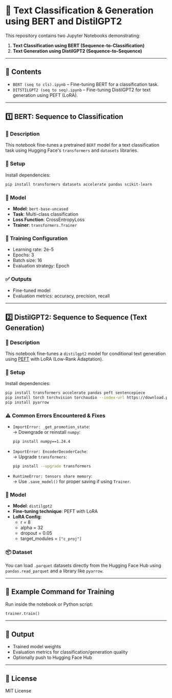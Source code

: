 # 🔎 Text Classification & Generation using BERT and DistilGPT2

This repository contains two Jupyter Notebooks demonstrating:

1. **Text Classification using BERT (Sequence-to-Classification)**
2. **Text Generation using DistilGPT2 (Sequence-to-Sequence)**

---

## 📁 Contents

- `BERT (seq to cls).ipynb` – Fine-tuning BERT for a classification task.
- `DITSTILGPT2 (seq to seq).ipynb` – Fine-tuning DistilGPT2 for text generation using PEFT (LoRA).

---

## 1️⃣ BERT: Sequence to Classification

### 📌 Description
This notebook fine-tunes a pretrained `BERT` model for a text classification task using Hugging Face's `transformers` and `datasets` libraries.

### 🔧 Setup

Install dependencies:
```bash
pip install transformers datasets accelerate pandas scikit-learn
```

### 🧠 Model
- **Model**: `bert-base-uncased`
- **Task**: Multi-class classification
- **Loss Function**: CrossEntropyLoss
- **Trainer**: `transformers.Trainer`

### 🏁 Training Configuration
- Learning rate: 2e-5
- Epochs: 3
- Batch size: 16
- Evaluation strategy: Epoch

### ✅ Outputs
- Fine-tuned model
- Evaluation metrics: accuracy, precision, recall

---

## 2️⃣ DistilGPT2: Sequence to Sequence (Text Generation)

### 📌 Description
This notebook fine-tunes a `distilgpt2` model for conditional text generation using [PEFT](https://github.com/huggingface/peft) with LoRA (Low-Rank Adaptation).

### 🔧 Setup

Install dependencies:
```bash
pip install transformers accelerate pandas peft sentencepiece
pip install torch torchvision torchaudio --index-url https://download.pytorch.org/whl/cu118
pip install pyarrow
```

### ⚠️ Common Errors Encountered & Fixes

- `ImportError: _get_promotion_state`:  
  → Downgrade or reinstall `numpy`:  
  ```bash
  pip install numpy==1.24.4
  ```

- `ImportError: EncoderDecoderCache`:  
  → Upgrade `transformers`:  
  ```bash
  pip install --upgrade transformers
  ```

- `RuntimeError: tensors share memory`:  
  → Use `.save_model()` for proper saving if using `Trainer`.

### 🧠 Model
- **Model**: `distilgpt2`
- **Fine-tuning technique**: PEFT with LoRA
- **LoRA Config**:
  - r = 8
  - alpha = 32
  - dropout = 0.05
  - target_modules = `["c_proj"]`

### 📦 Dataset
You can load `.parquet` datasets directly from the Hugging Face Hub using `pandas.read_parquet` and a library like `pyarrow`.

---

## 🧪 Example Command for Training

Run inside the notebook or Python script:
```python
trainer.train()
```

---

## 🚀 Output

- Trained model weights
- Evaluation metrics for classification/generation quality
- Optionally push to Hugging Face Hub

---

## 📌 License

MIT License